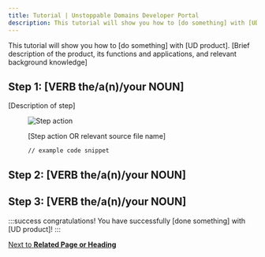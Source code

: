 ```yaml
---
title: Tutorial | Unstoppable Domains Developer Portal
description: This tutorial will show you how to [do something] with [UD Product]
---
```


This tutorial will show you how to [do something] with [UD product]. [Brief description of the product, its functions and applications, and relevant background knowledge]

## Step 1: [VERB the/a(n)/your NOUN]

[Description of step]

<figure>

![Step action](/images/link-to/screenshot)

<figcaption>[Step action OR relevant source file name]</figcaption>

```
// example code snippet
```

</figure>

## Step 2: [VERB the/a(n)/your NOUN]

## Step 3: [VERB the/a(n)/your NOUN]

:::success congratulations!
You have successfully [done something] with [UD product]!
:::

<div class="custom-next-to">

[Next to **Related Page or Heading**](/path-to/page.md#heading)

</div>
